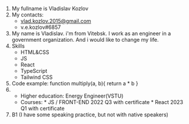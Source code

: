 1. My fullname is Vladislav Kozlov
2. My contacts:
    * vlad.kozlov.2015@gmail.com
    * v.e.kozlov#6857
3. My name is Vladislav. i'm from Vitebsk. I work as an engineer in a government organization. And i would like to change my life.
4. Skills 
    * HTML&CSS
    * JS
    * React
    * TypeScript
    * Tailwind CSS
5. Code example:
function multiply(a, b){
return  a * b
}
6. * Higher education:  Energy Engineer(VSTU)
   * Courses: * JS / FRONT-END 2022 Q3 with certificate
            * React 2023 Q1 with certificate
7. B1 (I have some speaking practice, but not with native speakers)